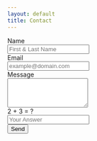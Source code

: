 ```yaml
---
layout: default
title: Contact
---
```

<form class="form-horizontal" role="form" method="post" action="index.php">
    <div class="form-group">
        <label for="name" class="col-sm-2 control-label">Name</label>
        <div class="col-sm-10">
            <input type="text" class="form-control" id="name" name="name" placeholder="First & Last Name" value="">
        </div>
    </div>
    <div class="form-group">
        <label for="email" class="col-sm-2 control-label">Email</label>
        <div class="col-sm-10">
            <input type="email" class="form-control" id="email" name="email" placeholder="example@domain.com" value="">
        </div>
    </div>
    <div class="form-group">
        <label for="message" class="col-sm-2 control-label">Message</label>
        <div class="col-sm-10">
            <textarea class="form-control" rows="4" name="message"></textarea>
        </div>
    </div>
    <div class="form-group">
        <label for="human" class="col-sm-2 control-label">2 + 3 = ?</label>
        <div class="col-sm-10">
            <input type="text" class="form-control" id="human" name="human" placeholder="Your Answer">
        </div>
    </div>
    <div class="form-group">
        <div class="col-sm-10 col-sm-offset-2">
            <input id="submit" name="submit" type="submit" value="Send" class="btn btn-primary">
        </div>
    </div>
    <div class="form-group">
        <div class="col-sm-10 col-sm-offset-2">
            <! Will be used to display an alert to the user>
        </div>
    </div>
</form>

